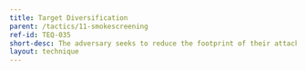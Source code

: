 ```yaml
---
title: Target Diversification
parent: /tactics/11-smokescreening
ref-id: TEQ-035
short-desc: The adversary seeks to reduce the footprint of their attack by spreading it across multiple intermediary targets and thereby reduce the likelihood of being detected.
layout: technique
---
```

